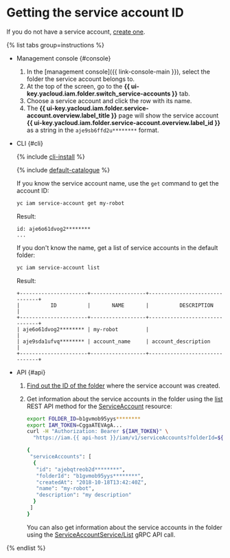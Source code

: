 # Getting the service account ID

If you do not have a service account, [create one](create.md).

{% list tabs group=instructions %}

- Management console {#console}

   1. In the [management console]({{ link-console-main }}), select the folder the service account belongs to.
   1. At the top of the screen, go to the **{{ ui-key.yacloud.iam.folder.switch_service-accounts }}** tab.
   1. Choose a service account and click the row with its name.
   1. The **{{ ui-key.yacloud.iam.folder.service-account.overview.label_title }}** page will show the service account **{{ ui-key.yacloud.iam.folder.service-account.overview.label_id }}** as a string in the `aje9sb6ffd2u********` format.

- CLI {#cli}

   {% include [cli-install](../../../_includes/cli-install.md) %}

   {% include [default-catalogue](../../../_includes/default-catalogue.md) %}

   If you know the service account name, use the `get` command to get the account ID:

   ```bash
   yc iam service-account get my-robot
   ```

   Result:

   ```
   id: aje6o61dvog2********
   ...
   ```

   If you don't know the name, get a list of service accounts in the default folder:

   ```bash
   yc iam service-account list
   ```

   Result:

   ```
   +----------------------+------------------+-------------------------------+
   |          ID          |       NAME       |          DESCRIPTION          |
   +----------------------+------------------+-------------------------------+
   | aje6o61dvog2******** | my-robot         |                               |
   | aje9sda1ufvq******** | account_name     | account_description           |
   +----------------------+------------------+-------------------------------+
   ```

- API {#api}

   1. [Find out the ID of the folder](../../../resource-manager/operations/folder/get-id.md) where the service account was created.
   1. Get information about the service accounts in the folder using the [list](../../api-ref/ServiceAccount/list.md) REST API method for the [ServiceAccount](../../api-ref/ServiceAccount/index.md) resource:

      ```bash
      export FOLDER_ID=b1gvmob95yys********
      export IAM_TOKEN=CggaATEVAgA...
      curl -H "Authorization: Bearer ${IAM_TOKEN}" \
        "https://iam.{{ api-host }}/iam/v1/serviceAccounts?folderId=${FOLDER_ID}"

      {
       "serviceAccounts": [
        {
         "id": "ajebqtreob2d********",
         "folderId": "b1gvmob95yys********",
         "createdAt": "2018-10-18T13:42:40Z",
         "name": "my-robot",
         "description": "my description"
        }
       ]
      }
      ```

      You can also get information about the service accounts in the folder using the [ServiceAccountService/List](../../api-ref/grpc/ServiceAccount/list.md) gRPC API call.

{% endlist %}
